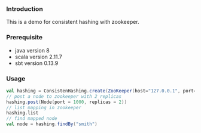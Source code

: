 ### Introduction

  This is a demo for consistent hashing with zookeeper.

### Prerequisite 

  * java version 8
  * scala version 2.11.7
  * sbt version 0.13.9
  
### Usage

  ```scala
  val hashing = ConsistenHashing.create(ZooKeeper(host="127.0.0.1", port=1234))
  // post a node to zookeeper with 2 replicas
  hashing.post(Node(port = 1000, replicas = 2)) 
  // list mapping in zookeeper
  hashing.list
  // find mapped node 
  val node = hashing.findBy("smith")
  ``` 
  
